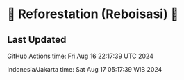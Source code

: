 
# 🌳 Reforestation (Reboisasi) 🌲

## Last Updated

GitHub Actions time: Fri Aug 16 22:17:39 UTC 2024

Indonesia/Jakarta time: Sat Aug 17 05:17:39 WIB 2024
